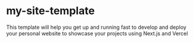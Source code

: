 # my-site-template
This template will help you get up and running fast to develop and deploy your personal website to showcase your projects using Next.js and Vercel

